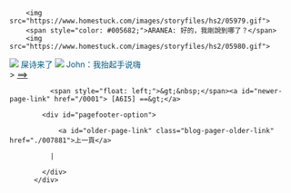 ﻿<html>

        <img src="https://www.homestuck.com/images/storyfiles/hs2/05979.gif">
        <span style="color: #005682;">ARANEA: 好的，我剛說到哪了？</span>
        <img src="https://www.homestuck.com/images/storyfiles/hs2/05980.gif">

<img src="https://www.homestuck2.com/assets/panels/00001.gif">
        <span style="color: #005682;">屎诗来了</span>
<img src="https://www.homestuck.com/images/storyfiles/hs2/07923.gif"> 
<span style="color: #005682;">John：我抬起手说嗨</span>
<div>
            <span class="">&gt;</span>
            <a href="/0001">==&gt; </a><br>
          </div>
<div class="pagefoot">
            
              <span style="float: left;">&gt;&nbsp;</span><a id="newer-page-link" href="/0001"> [A6I5] ==&gt;</a>
            
            <div id="pagefooter-option">
              
                <a id="older-page-link" class="blog-pager-older-link" href="./007881">上一頁</a>
              
              |

            </div>
          </div>
